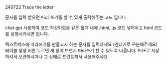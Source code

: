 240722 Trace the letter

문자를 입력 받으면 따라 쓰기를 할 수 있게 출력해주는 코드 입니다 

chat gpt 사용하여 코드 작성되었음 
같은 폴더 내에 .html, .js 코드 넣어두고 html 코드를 실행시키시면 됩니다. 

텍스트박스에 따라쓰기를 만들고자 하는 문자를 입력하세요 (엔터키로 구분해주세요)
테이블 생성 버튼 누르면 새 창이 뜨면서 따라쓰기 할 수 있도록 나옵니다. 
PDF로 저장하셔서 보관하시거나 그 상태로 프린트해서 사용해주세요
